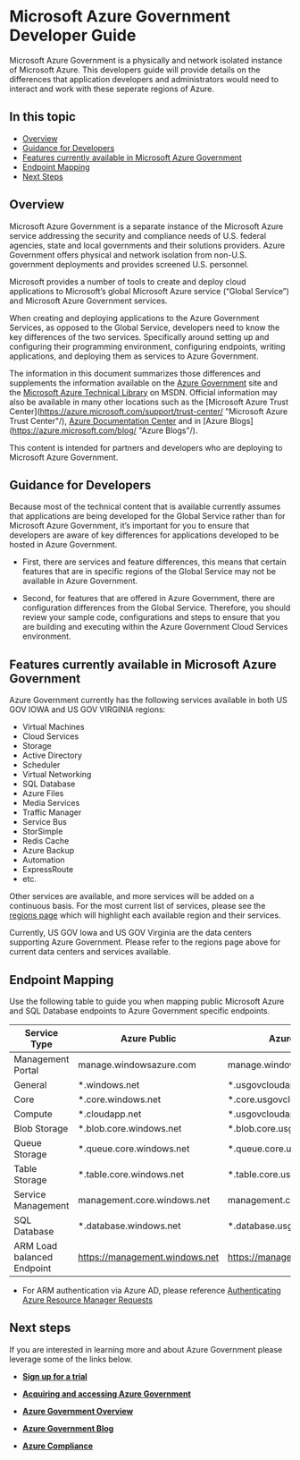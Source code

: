 <properties 
	pageTitle="Azure Government Developers Guide" 
	description="This provides a comparision of features and guidance on developing applications for Azure Government" 
	services="" 
	documentationCenter="" 
	authors="Joharve2" 
	manager="Chrisnie" 
	editor=""/>

<tags 
	ms.service="multiple" 
	ms.devlang="na" 
	ms.topic="article" 
	ms.tgt_pltfrm="na" 
	ms.workload="azure-government" 
	ms.date="10/29/2015" 
	ms.author="jharve"/>


#  Microsoft Azure Government Developer Guide 

<p> Microsoft Azure Government is a physically and network isolated instance of Microsoft Azure.  This developers guide will provide details on the differences that application developers and administrators would need to interact and work with these seperate regions of Azure.

<!--Table of contents for topic, the words in brackets must match the heading wording exactly-->


## In this topic


+ [Overview](#Overview)
+ [Guidance for Developers](#Guidance)
+ [Features currently available in Microsoft Azure Government](#Features)
+ [Endpoint Mapping](#Endpoint)
+ [Next Steps](#next)


## <a name="Overview"></a>Overview

Microsoft Azure Government is a separate instance of the Microsoft Azure service addressing the security and compliance needs of U.S. federal agencies, state and local governments and their solutions providers. Azure Government offers physical and network isolation from non-U.S. government deployments and provides screened U.S. personnel. 

Microsoft provides a number of tools to create and deploy cloud applications to Microsoft’s global Microsoft Azure service (“Global Service”) and Microsoft Azure Government services.

When creating and deploying applications to the Azure Government Services, as opposed to the Global Service, developers need to know the key differences of the two services.  Specifically around setting up and configuring their programming environment, configuring endpoints, writing applications, and deploying them as services to Azure Government.

The information in this document summarizes those differences and supplements the information available on the [Azure Government](http://www.azure.com/gov "Azure Government") site and the [Microsoft Azure Technical Library](http://msdn.microsoft.com/cloud-app-development-msdn "MSDN") on MSDN. Official information may also be available in many other locations such as the [Microsoft Azure Trust Center](https://azure.microsoft.com/support/trust-center/ "Microsoft Azure Trust Center"/), [Azure Documentation Center](https://azure.microsoft.com/documentation/) and in [Azure Blogs](https://azure.microsoft.com/blog/ "Azure Blogs"/). 

This content is intended for partners and developers who are deploying to Microsoft Azure Government.



## <a name="Guidance"></a>Guidance for Developers
Because most of the technical content that is available currently assumes that applications are being developed for the Global Service rather than for Microsoft Azure Government, it’s important for you to ensure that developers are aware of key differences for applications developed to be hosted in Azure Government.

- First, there are services and feature differences, this means that certain features that are in specific regions of the Global Service may not be available in Azure Government.

- Second, for features that are offered in Azure Government, there are configuration differences from the Global Service.  Therefore, you should review your sample code, configurations and steps to ensure that you are building and executing within the Azure Government Cloud Services environment.


## <a name="Features"></a> Features currently available in Microsoft Azure Government
Azure Government currently has the following services available in both US GOV IOWA and US GOV VIRGINIA regions:

- Virtual Machines
- Cloud Services
- Storage
- Active Directory
- Scheduler
- Virtual Networking
- SQL Database
- Azure Files
- Media Services
- Traffic Manager
- Service Bus
- StorSimple
- Redis Cache
- Azure Backup
- Automation
- ExpressRoute
- etc.

Other services are available, and more services will be added on a continuous basis.  For the most current list of services, please see the [regions page](https://azure.microsoft.com/regions/#services) which will highlight each available region and their services.  

Currently, US GOV Iowa and US GOV Virginia are the data centers supporting Azure Government.  Please refer to the regions page above for current data centers and services available.

## <a name="Endpoint"></a>Endpoint Mapping

Use the following table to guide you when mapping public Microsoft Azure and SQL Database endpoints to Azure Government specific endpoints.


Service Type|Azure Public|Azure Government
---|---|---
Management Portal|manage.windowsazure.com|manage.windowsazure.us
General|*.windows.net|*.usgovcloudapi.net
Core|*.core.windows.net|*.core.usgovcloudapi.net
Compute|*.cloudapp.net|*.usgovcloudapp.net
Blob Storage|*.blob.core.windows.net|	*.blob.core.usgovcloudapi.net
Queue Storage|*.queue.core.windows.net|*.queue.core.usgovcloudapi.net
Table Storage|*.table.core.windows.net|*.table.core.usgovcloudapi.net
Service Management|management.core.windows.net|management.core.usgovcloudapi.net
SQL Database|*.database.windows.net|*.database.usgovcloudapi.net
ARM Load balanced Endpoint|https://management.windows.net|https://management.usgovcloudapi.net  

* For ARM authentication via Azure AD, please reference [Authenticating Azure Resource Manager Requests](https://msdn.microsoft.com/library/azure/dn790557.aspx)

## <a name="next"></a>Next steps

If you are interested in learning more and about Azure Government please leverage some of the links below.

- **[Sign up for a trial](https://azuregov.microsoft.com/trial/azuregovtrial)**

- **[Acquiring and accessing Azure Government](http://azure.com/gov)**

- **[Azure Government Overview](/azure-government-overview)**

- **[Azure Government Blog](http://blogs.msdn.com/b/azuregov/)**

- **[Azure Compliance](https://azure.microsoft.com/support/trust-center/compliance/)**

<!--Anchors-->



<!-- Images. -->

[1]: ./media/azure-government-developer-guide/publisherguide.png


<!--Link references-->
[Link 1 to another azure.microsoft.com documentation topic]: virtual-machines-windows-hero-tutorial.md
[Link 2 to another azure.microsoft.com documentation topic]: web-sites-custom-domain-name.md
[Link 3 to another azure.microsoft.com documentation topic]: storage-whatis-account.md
